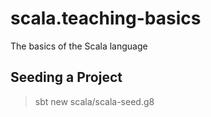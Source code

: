 # scala.teaching-basics
The basics of the Scala language

## Seeding a Project
> sbt new scala/scala-seed.g8